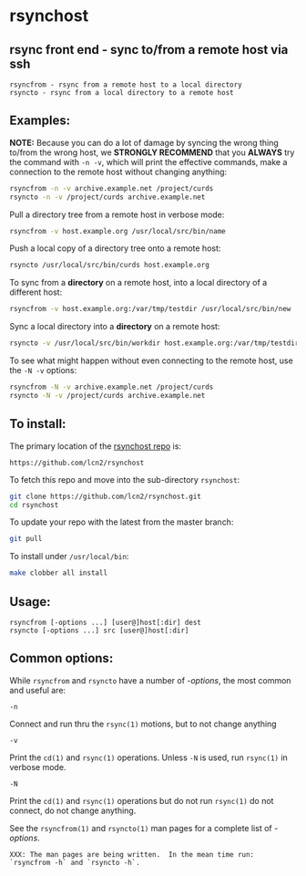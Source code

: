 # rsynchost

## rsync front end - sync to/from a remote host via ssh

```
rsyncfrom - rsync from a remote host to a local directory
rsyncto - rsync from a local directory to a remote host
```

## Examples:

**NOTE:** Because you can do a lot of damage by syncing the wrong thing
to/from the wrong host, we **STRONGLY RECOMMEND** that you **ALWAYS**
try the command with `-n -v`, which will print the effective commands,
make a connection to the remote host without changing anything:

```sh
rsyncfrom -n -v archive.example.net /project/curds
rsyncto -n -v /project/curds archive.example.net
```

Pull a directory tree from a remote host in verbose mode:

```sh
rsyncfrom -v host.example.org /usr/local/src/bin/name
```

Push a local copy of a directory tree onto a remote host:

```sh
rsyncto /usr/local/src/bin/curds host.example.org
```

To sync from a **directory** on a remote host, into a local directory of a different host:

```sh
rsyncfrom -v host.example.org:/var/tmp/testdir /usr/local/src/bin/new
```

Sync a local directory into a **directory** on a remote host:

```sh
rsyncto -v /usr/local/src/bin/workdir host.example.org:/var/tmp/testdir
```

To see what might happen without even connecting to the remote host,
use the `-N -v` options:

```sh
rsyncfrom -N -v archive.example.net /project/curds
rsyncto -N -v /project/curds archive.example.net
```

## To install:

The primary location of the [rsynchost repo](https://github.com/lcn2/rsynchost) is:

```url
https://github.com/lcn2/rsynchost
```

To fetch this repo and move into the sub-directory `rsynchost`:

```sh
git clone https://github.com/lcn2/rsynchost.git
cd rsynchost
```

To update your repo with the latest from the master branch:


```sh
git pull
```

To install under `/usr/local/bin`:


```sh
make clobber all install
```

## Usage:

```
rsyncfrom [-options ...] [user@]host[:dir] dest
rsyncto [-options ...] src [user@]host[:dir]
```

## Common options:

While `rsyncfrom` and `rsyncto` have a number of _-options_, the most common and useful are:

```
-n
```
Connect and run thru the `rsync(1)` motions, but to not change anything

```
-v
```
Print the `cd(1)` and `rsync(1)` operations.  Unless `-N` is used, run `rsync(1)` in verbose mode.

```
-N
```
Print the `cd(1)` and `rsync(1)` operations but do not run `rsync(1)` do not connect, do not change anything.

See the `rsyncfrom(1)` and `rsyncto(1)` man pages for a complete list of  _-options_.

```
XXX: The man pages are being written.  In the mean time run: `rsyncfrom -h` and `rsyncto -h`.
```
